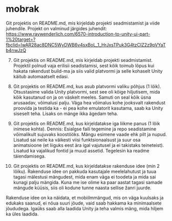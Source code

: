 # mobrak
Git projektis on README.md, mis kirjeldab projekti seadmistamist ja viide juhendile. Projekt on valminud järgides juhendit: https://www.raywenderlich.com/6570-introduction-to-unity-ui-part-1%20target=?fbclid=IwAR28ac8DNC5WyDWB6v4sxBoL_1_HrJxsTPuk3G4tzCIZ2z9pVYaTb4nwJzQ 

7. Git projektis on README.md, mis kirjeldab projekti seadmistamist.
Projektil polnud vaja erilisii seadistamisi, sest kõik toimub lõpus kui hakata rakendust build-ma ja siis valid platvormi ja selle kohaselt Unity käitub automaatselt edasi.

8. Git projektis on README.md, kus asub platvormi valiku põhjus (1 lõik).
Otsustasime valida Unity platvormi, sest see oli kõige hiljutisem, mida kõik kasutanud on ja on väskelt meeles. Samuti on seal kõik üsna arusaadav, võimalusi palju. Väga hea võimalus kohe jooksvalt rakendust proovida ja testida ka - ei pea kohe emulatorit kasutama, saab ka Unity siseselt teha. Lisaks on mänge ikka ägedam teha.

9. Git projektis on README.md, kus kirjeldatakse iga liikme panus (1 lõik inimese kohta).
Dennis:
  Esialgse faili tegemine ja repo seadistamine võimalikult sujuvaks koostööks. Mängu esimene vaade ehk pilt ja nupud. Lisatud sai neile ka väikesti viisi funktsionaalsust ja suur osa animatsioone (et liiguks eest ära igal vajutusel ja ei takistaks teineteist). Lisatud ka vajalikud fontid ja muud assetid. Tegelesin ka readme täiendamisega.
  
10. Git projektis on README.md, kus kirjeldatakse rakenduse idee (min 2 lõiku).
Rakenduse idee on pakkuda kasutajale meelelahutust ja tuua tagasi mälestusi mängudest, mida enam väga ei toodeta ja mida sai kunagi palju mängida. Kuna me ise olime ka paar aastat tagasi samade mängude küüsis, siis oli kodune tunne naasta sellise žanri juurde.

Rakenduse idee on ka näidata, et mobiilmmängud, mis on väga kuulsaks ja edukaks saanud, ei nõua suuri jõude, vaid saab hakkama ka minimaalsete jõududega. Igaüks saab alla laadida Unity ja teha valmis mäng, mida hiljem ka üles laadida.
